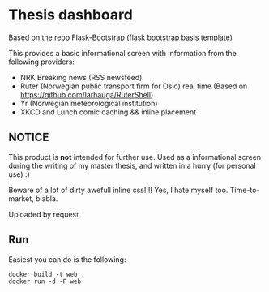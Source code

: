 Thesis dashboard
================
Based on the repo Flask-Bootstrap (flask bootstrap basis template)

This provides a basic informational screen with information from the following
providers:

 - NRK Breaking news (RSS newsfeed)
 - Ruter (Norwegian public transport firm for Oslo) real time (Based on
   https://github.com/larhauga/RuterShell)
 - Yr (Norwegian meteorological institution)
 - XKCD and Lunch comic caching && inline placement

## NOTICE
This product is __not__ intended for further use.
Used as a informational screen during the writing of my master thesis, and
written in a hurry (for personal use) :)

Beware of a lot of dirty awefull inline css!!!! Yes, I hate myself too.
Time-to-market, blabla.

Uploaded by request

## Run
Easiest you can do is the following:

```
docker build -t web .
docker run -d -P web
```
